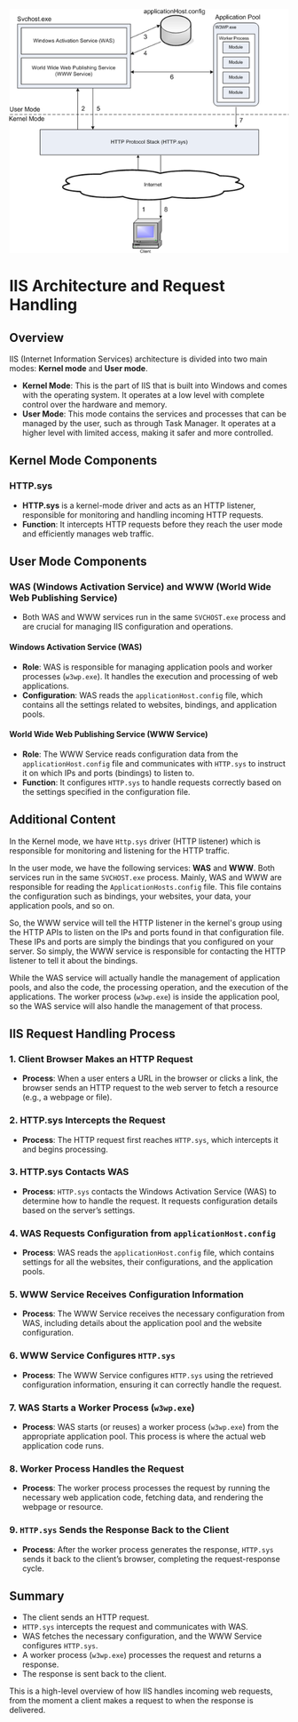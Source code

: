![IIS Architecture](https://github.com/preetham-ad/DevOps_Notes_Preetham/blob/main/IIS-Architecture.png
)

# IIS Architecture and Request Handling

## Overview

IIS (Internet Information Services) architecture is divided into two main modes: **Kernel mode** and **User mode**.

- **Kernel Mode**: This is the part of IIS that is built into Windows and comes with the operating system. It operates at a low level with complete control over the hardware and memory.
- **User Mode**: This mode contains the services and processes that can be managed by the user, such as through Task Manager. It operates at a higher level with limited access, making it safer and more controlled.

## Kernel Mode Components

### HTTP.sys

- **HTTP.sys** is a kernel-mode driver and acts as an HTTP listener, responsible for monitoring and handling incoming HTTP requests.
- **Function**: It intercepts HTTP requests before they reach the user mode and efficiently manages web traffic.

## User Mode Components

### WAS (Windows Activation Service) and WWW (World Wide Web Publishing Service)

- Both WAS and WWW services run in the same `SVCHOST.exe` process and are crucial for managing IIS configuration and operations.

#### Windows Activation Service (WAS)
- **Role**: WAS is responsible for managing application pools and worker processes (`w3wp.exe`). It handles the execution and processing of web applications.
- **Configuration**: WAS reads the `applicationHost.config` file, which contains all the settings related to websites, bindings, and application pools.

#### World Wide Web Publishing Service (WWW Service)
- **Role**: The WWW Service reads configuration data from the `applicationHost.config` file and communicates with `HTTP.sys` to instruct it on which IPs and ports (bindings) to listen to.
- **Function**: It configures `HTTP.sys` to handle requests correctly based on the settings specified in the configuration file.

## Additional Content

In the Kernel mode, we have `Http.sys` driver (HTTP listener) which is responsible for monitoring and listening for the HTTP traffic.

In the user mode, we have the following services: **WAS** and **WWW**. Both services run in the same `SVCHOST.exe` process. Mainly, WAS and WWW are responsible for reading the `ApplicationHosts.config` file. This file contains the configuration such as bindings, your websites, your data, your application pools, and so on.

So, the WWW service will tell the HTTP listener in the kernel's group using the HTTP APIs to listen on the IPs and ports found in that configuration file. These IPs and ports are simply the bindings that you configured on your server. So simply, the WWW service is responsible for contacting the HTTP listener to tell it about the bindings.

While the WAS service will actually handle the management of application pools, and also the code, the processing operation, and the execution of the applications. The worker process (`w3wp.exe`) is inside the application pool, so the WAS service will also handle the management of that process.

## IIS Request Handling Process

### 1. Client Browser Makes an HTTP Request
- **Process**: When a user enters a URL in the browser or clicks a link, the browser sends an HTTP request to the web server to fetch a resource (e.g., a webpage or file).

### 2. HTTP.sys Intercepts the Request
- **Process**: The HTTP request first reaches `HTTP.sys`, which intercepts it and begins processing.

### 3. HTTP.sys Contacts WAS
- **Process**: `HTTP.sys` contacts the Windows Activation Service (WAS) to determine how to handle the request. It requests configuration details based on the server’s settings.

### 4. WAS Requests Configuration from `applicationHost.config`
- **Process**: WAS reads the `applicationHost.config` file, which contains settings for all the websites, their configurations, and the application pools.

### 5. WWW Service Receives Configuration Information
- **Process**: The WWW Service receives the necessary configuration from WAS, including details about the application pool and the website configuration.

### 6. WWW Service Configures `HTTP.sys`
- **Process**: The WWW Service configures `HTTP.sys` using the retrieved configuration information, ensuring it can correctly handle the request.

### 7. WAS Starts a Worker Process (`w3wp.exe`)
- **Process**: WAS starts (or reuses) a worker process (`w3wp.exe`) from the appropriate application pool. This process is where the actual web application code runs.

### 8. Worker Process Handles the Request
- **Process**: The worker process processes the request by running the necessary web application code, fetching data, and rendering the webpage or resource.

### 9. `HTTP.sys` Sends the Response Back to the Client
- **Process**: After the worker process generates the response, `HTTP.sys` sends it back to the client’s browser, completing the request-response cycle.

## Summary

- The client sends an HTTP request.
- `HTTP.sys` intercepts the request and communicates with WAS.
- WAS fetches the necessary configuration, and the WWW Service configures `HTTP.sys`.
- A worker process (`w3wp.exe`) processes the request and returns a response.
- The response is sent back to the client.

This is a high-level overview of how IIS handles incoming web requests, from the moment a client makes a request to when the response is delivered.

